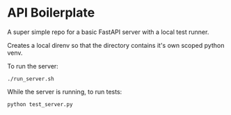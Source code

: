 # API Boilerplate

A super simple repo for a basic FastAPI server with a local test runner.

Creates a local direnv so that the directory contains it's own scoped python
venv.

To run the server:
```
./run_server.sh
```

While the server is running, to run tests:
```
python test_server.py
```

